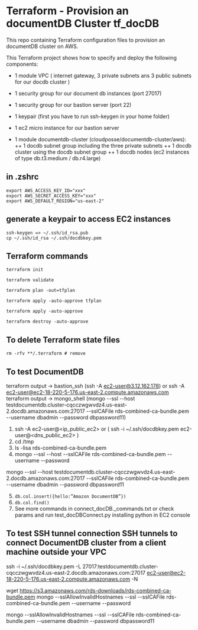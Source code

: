 # Terraform - Provision an documentDB Cluster tf_docDB

This repo containing Terraform configuration files to provision an documentDB cluster on AWS.

This Terraform project shows how to specify and deploy the following components:
+ 1 module VPC ( internet gateway, 3 private subnets ans 3 public subnets for our docdb cluster )
+ 1 security group for our document db instances (port 27017)
+ 1 security group for our bastion server (port 22)


+ 1 keypair (first you have to run ssh-keygen in your home folder)
+ 1 ec2 micro instance for our bastion server

+ 1 module documentdb-cluster (cloudposse/documentdb-cluster/aws):
++ 1 docdb subnet group including the three private subnets 
++ 1 docdb cluster using the docdb subnet group
++ 1 docdb nodes (ec2 instances of type db.t3.medium / db.r4.large)

## in .zshrc

    export AWS_ACCESS_KEY_ID="xxx"
    export AWS_SECRET_ACCESS_KEY="xxx"
    export AWS_DEFAULT_REGION="us-east-2"

## generate a keypair to access EC2 instances

    ssh-keygen => ~/.ssh/id_rsa.pub
    cp ~/.ssh/id_rsa ~/.ssh/docdbkey.pem

## Terraform commands
    
    terraform init
    
    terraform validate
    
    terraform plan -out=tfplan
    
    terraform apply -auto-approve tfplan
    
    terraform apply -auto-approve
    
    terraform destroy -auto-approve

## To delete Terraform state files
    rm -rfv **/.terraform # remove 
    
## To test DocumentDB
terraform output -> bastion_ssh (ssh -A ec2-user@3.12.162.178) or ssh -A ec2-user@ec2-18-220-5-176.us-east-2.compute.amazonaws.com
terraform output -> mongo_shell (mongo --ssl --host testdocumentdb.cluster-cqcczwgwvdz4.us-east-2.docdb.amazonaws.com:27017 --sslCAFile rds-combined-ca-bundle.pem --username dbadmin --password dbpassword11)

1.  ssh -A ec2-user@<ip_public_ec2> or ( ssh -i ~/.ssh/docdbkey.pem ec2-user@<dns_public_ec2> )
2.  cd /tmp
3.  ls -lisa rds-combined-ca-bundle.pem
4.  mongo 
          --ssl 
          --host <docdb cluster endpoint>
          --sslCAFile rds-combined-ca-bundle.pem
          --username <yourMasterUsername>
          --password <yourMasterPassword>
 
mongo --ssl --host testdocumentdb.cluster-cqcczwgwvdz4.us-east-2.docdb.amazonaws.com:27017 --sslCAFile rds-combined-ca-bundle.pem --username dbadmin --password dbpassword11
  
5.  `db.col.insert({hello:”Amazon DocumentDB”})`
6.  `db.col.find()`
7.   See more commands in connect_docDB._commands.txt or check params and run test_docDBConnect.py installing python in EC2 console

## To test SSH tunnel connection  SSH tunnels to connect DocumentDB cluster from a client machine outside your VPC
ssh -i ~/.ssh/docdbkey.pem -L 27017:testdocumentdb.cluster-cqcczwgwvdz4.us-east-2.docdb.amazonaws.com:27017 ec2-user@ec2-18-220-5-176.us-east-2.compute.amazonaws.com -N

wget https://s3.amazonaws.com/rds-downloads/rds-combined-ca-bundle.pem
mongo --sslAllowInvalidHostnames --ssl --sslCAFile rds-combined-ca-bundle.pem --username <yourUsername> --password <yourPassword>
 
mongo --sslAllowInvalidHostnames --ssl --sslCAFile rds-combined-ca-bundle.pem --username dbadmin --password dbpassword11    
